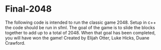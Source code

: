 # Final-2048
The following code is intended to run the classic game 2048.
Setup in c++ the code should be run in sfml.
The goal of the game is to slide the blocks together to add up to a total of 2048.
When that goal has been completed, you will have won the game!
Created by Elijah Otter, Luke Hicks, Duane Crawford.